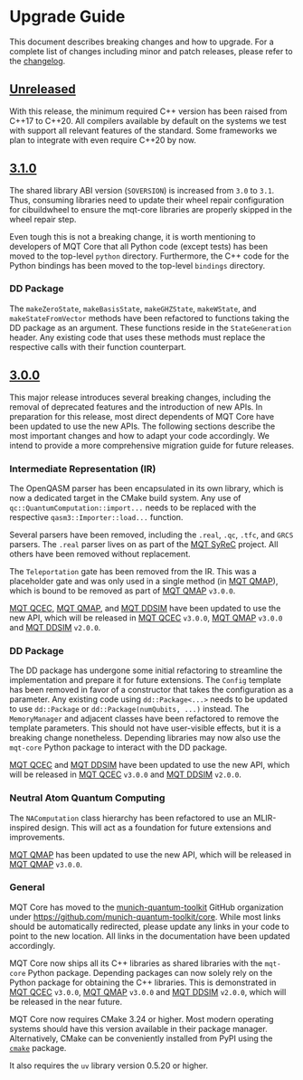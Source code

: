 # Upgrade Guide

This document describes breaking changes and how to upgrade. For a complete list of changes including minor and patch releases, please refer to the [changelog](CHANGELOG.md).

## [Unreleased]

With this release, the minimum required C++ version has been raised from C++17 to C++20. All compilers available by default on the systems we test with support all relevant features of the standard. Some frameworks we plan to integrate with even require C++20 by now.

## [3.1.0]

The shared library ABI version (`SOVERSION`) is increased from `3.0` to `3.1`.
Thus, consuming libraries need to update their wheel repair configuration for cibuildwheel to ensure the mqt-core libraries are properly skipped in the wheel repair step.

Even tough this is not a breaking change, it is worth mentioning to developers of MQT Core that all Python code (except tests) has been moved to the top-level `python` directory.
Furthermore, the C++ code for the Python bindings has been moved to the top-level `bindings` directory.

### DD Package

The `makeZeroState`, `makeBasisState`, `makeGHZState`, `makeWState`, and `makeStateFromVector` methods have been refactored to functions taking the DD package as an argument. These functions reside in the `StateGeneration` header. Any existing code that uses these methods must replace the respective calls with their function counterpart.

## [3.0.0]

This major release introduces several breaking changes, including the removal of deprecated features and the introduction of new APIs.
In preparation for this release, most direct dependents of MQT Core have been updated to use the new APIs.
The following sections describe the most important changes and how to adapt your code accordingly.
We intend to provide a more comprehensive migration guide for future releases.

### Intermediate Representation (IR)

The OpenQASM parser has been encapsulated in its own library, which is now a dedicated target in the CMake build system.
Any use of `qc::QuantumComputation::import...` needs to be replaced with the respective `qasm3::Importer::load...` function.

Several parsers have been removed, including the `.real`, `.qc`, `.tfc`, and `GRCS` parsers.
The `.real` parser lives on as part of the [MQT SyReC] project. All others have been removed without replacement.

The `Teleportation` gate has been removed from the IR. This was a placeholder gate and was only used in a single method (in [MQT QMAP]), which is bound to be removed as part of [MQT QMAP] `v3.0.0`.

[MQT QCEC], [MQT QMAP], and [MQT DDSIM] have been updated to use the new API, which will be released in [MQT QCEC] `v3.0.0`, [MQT QMAP] `v3.0.0` and [MQT DDSIM] `v2.0.0`.

### DD Package

The DD package has undergone some initial refactoring to streamline the implementation and prepare it for future extensions.
The `Config` template has been removed in favor of a constructor that takes the configuration as a parameter.
Any existing code using `dd::Package<...>` needs to be updated to use `dd::Package` or `dd::Package(numQubits, ...)` instead.
The `MemoryManager` and adjacent classes have been refactored to remove the template parameters.
This should not have user-visible effects, but it is a breaking change nonetheless.
Depending libraries may now also use the `mqt-core` Python package to interact with the DD package.

[MQT QCEC] and [MQT DDSIM] have been updated to use the new API, which will be released in [MQT QCEC] `v3.0.0` and [MQT DDSIM] `v2.0.0`.

### Neutral Atom Quantum Computing

The `NAComputation` class hierarchy has been refactored to use an MLIR-inspired design. This will act as a foundation for future extensions and improvements.

[MQT QMAP] has been updated to use the new API, which will be released in [MQT QMAP] `v3.0.0`.

### General

MQT Core has moved to the [munich-quantum-toolkit](https://github.com/munich-quantum-toolkit) GitHub organization under https://github.com/munich-quantum-toolkit/core.
While most links should be automatically redirected, please update any links in your code to point to the new location.
All links in the documentation have been updated accordingly.

MQT Core now ships all its C++ libraries as shared libraries with the `mqt-core` Python package.
Depending packages can now solely rely on the Python package for obtaining the C++ libraries.
This is demonstrated in [MQT QCEC] `v3.0.0`, [MQT QMAP] `v3.0.0` and [MQT DDSIM] `v2.0.0`, which will be released in the near future.

MQT Core now requires CMake 3.24 or higher.
Most modern operating systems should have this version available in their package manager.
Alternatively, CMake can be conveniently installed from PyPI using the [`cmake`](https://pypi.org/project/cmake/) package.

It also requires the `uv` library version 0.5.20 or higher.

<!-- Version links -->

[unreleased]: https://github.com/munich-quantum-toolkit/core/compare/v3.1.0...HEAD
[3.1.0]: https://github.com/munich-quantum-toolkit/core/compare/v3.0.0...v3.1.0
[3.0.0]: https://github.com/munich-quantum-toolkit/core/compare/v2.7.0...v3.0.0

<!-- Other links -->

[MQT DDSIM]: https://github.com/cda-tum/mqt-ddsim
[MQT QMAP]: https://github.com/cda-tum/mqt-qmap
[MQT QCEC]: https://github.com/cda-tum/mqt-qcec
[MQT SyReC]: https://github.com/cda-tum/mqt-syrec

